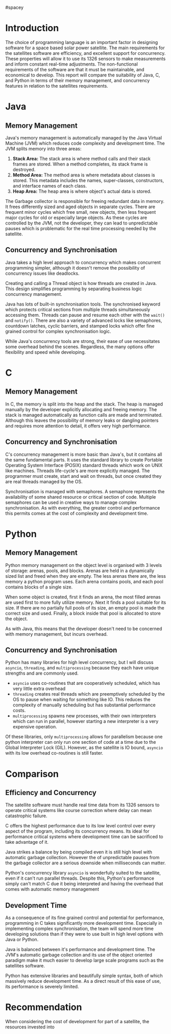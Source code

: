 #spacey

# Introduction

The choice of programming language is an important factor in designing software for a space based solar power satellite. The main requirements for the satellites software are efficiency, and excellent support for concurrency. These properties will allow it to use its 1326 sensors to make measurements and inform constant real-time adjustments. The non-functional requirements of the software are that it must be maintainable, and economical to develop. This report will compare the suitability of Java, C, and Python in terms of their memory management, and concurrency features in relation to the satellites requirements.

# Java

## Memory Management

Java's memory management is automatically managed by the Java Virtual Machine (JVM) which reduces code complexity and development time. The JVM splits memory into three areas:
1. **Stack Area:** The stack area is where method calls and their stack frames are stored. When a method completes, its stack frame is destroyed. 
2. **Method Area:** The method area is where metadata about classes is stored. This metadata includes the names, super-classes, constructors, and interface names of each class.
3. **Heap Area:** The heap area is where object's actual data is stored.

The Garbage collector is responsible for freeing redundant data in memory. It frees differently sized and aged objects in separate cycles. There are frequent minor cycles which free small, new objects, then less frequent major cycles for old or especially large objects. As these cycles are controlled by the JVM, not the developer, they can lead to unpredictable pauses which is problematic for the real time processing needed by the satellite.

## Concurrency and Synchronisation

Java takes a high level approach to concurrency which makes concurrent programming simpler, although it doesn't remove the possibility of concurrency issues like deadlocks.

Creating and calling a Thread object is how threads are created in Java. This design simplifies programming by separating business logic concurrency management.

Java has lots of built-in synchronisation tools. The synchronised keyword which protects critical sections from multiple threads simultaneously accessing them. Threads can pause and resume each other with the `wait()` and `notify()`. There are also a variety of advanced locks like semaphores, countdown latches, cyclic barriers, and stamped locks which offer fine grained control for complex synchronisation logic.

While Java's concurrency tools are strong, their ease of use necessitates some overhead behind the scenes. Regardless, the many options offer flexibility and speed while developing.

# C
## Memory Management

In C, the memory is split into the heap and the stack. The heap is managed manually by the developer explicitly allocating and freeing memory. The stack is managed automatically as function calls are made and terminated. Although this leaves the possibility of memory leaks or dangling pointers and requires more attention to detail, it offers very high performance.

## Concurrency and Synchronisation

C's concurrency management is more basic than Java's, but it contains all the same fundamental parts. It uses the standard library to create Portable Operating System Interface (POSIX) standard threads which work on UNIX like machines. Threads life-cycle's are more explicitly managed. The programmer must create, start and wait on threads, but once created they are real threads managed by the OS.

Synchronisation is managed with semaphores. A semaphore represents the availability of some shared resource or critical section of code. Multiple semaphores can be used in creative ways to manage complex synchronisation. As with everything, the greater control and performance this permits comes at the cost of complexity and development time.

# Python

## Memory Management

Python memory management on the object level is organised with 3 levels of storage: arenas, pools, and blocks. Arenas are held in a dynamically sized list and freed when they are empty. The less arenas there are, the less memory a python program uses. Each arena contains pools, and each pool contains blocks of a single size. 

When some object is created, first it finds an arena, the most filled arenas are used first to more fully utilize memory. Next it finds a pool suitable for its size. If there are no partially full pools of its size, an empty pool is made the correct size and used. Finally, a block inside that pool is allocated to store the object.

As with Java, this means that the developer doesn't need to be concerned with memory management, but incurs overhead.

## Concurrency and Synchronisation

Python has many libraries for high level concurrency, but I will discuss `asyncio`, `threading`, and `multiprocessing` because they each have unique strengths and are commonly used.
- `asyncio` uses co-routines that are cooperatively scheduled, which has very little extra overhead
- `threading` creates real threads which are preemptively scheduled by the OS to pause when waiting for something like IO. This reduces the complexity of manually scheduling but has substantial performance costs.
- `multiprocessing` spawns new processes, with their own interpreters which can run in parallel, however starting a new interpreter is a very expensive operation.

Of these libraries, only `multiprocessing` allows for parallelism because one python interpreter can only run one section of code at a time due to the Global Interpreter Lock (GIL). However, as the satellite is IO bound, `asyncio` with its low overhead co-routines is still faster.

# Comparison

## Efficiency and Concurrency

The satellite software must handle real time data from its 1326 sensors to operate critical systems like course correction where delay can mean catastrophic failure.

C offers the highest performance due to its low level control over every aspect of the program, including its concurrency means. Its ideal for performance critical systems where development time can be sacrificed to take advantage of it.

Java strikes a balance by being compiled even it is still high level with automatic garbage collection. However the of unpredictable pauses from the garbage collector are a serious downside when milliseconds can matter.
 
Python's concurrency library `asyncio` is wonderfully suited to the satellite, even if it can't run parallel threads. Despite this, Python's performance simply can't match C due it being interpreted and having the overhead that comes with automatic memory management

## Development Time

As a consequence of its fine grained control and potential for performance, programming in C takes significantly more development time. Especially in implementing complex synchronisation, the team will spend more time developing solutions than if they were to use built in high level options with Java or Python.

Java is balanced between it's performance and development time. The JVM's automatic garbage collection and its use of the object oriented paradigm make it much easier to develop large scale programs such as the satellites software.

Python has extensive libraries and beautifully simple syntax, both of which massively reduce development time. As a direct result of this ease of use, its performance is severely limited.

# Recommendation

When considering the cost of development for part of a satellite, the resources invested into 

